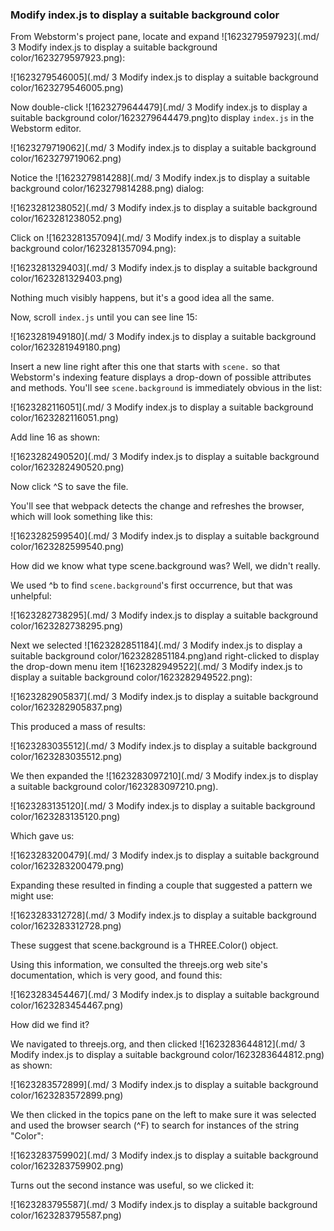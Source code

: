 ### Modify index.js to display a suitable background color

From Webstorm's project pane, locate and expand ![1623279597923](.md/ 3 Modify index.js to display a suitable background color/1623279597923.png):

![1623279546005](.md/ 3 Modify index.js to display a suitable background color/1623279546005.png)



Now double-click ![1623279644479](.md/ 3 Modify index.js to display a suitable background color/1623279644479.png)to display `index.js` in the Webstorm editor.

![1623279719062](.md/ 3 Modify index.js to display a suitable background color/1623279719062.png)



Notice the ![1623279814288](.md/ 3 Modify index.js to display a suitable background color/1623279814288.png) dialog:

![1623281238052](.md/ 3 Modify index.js to display a suitable background color/1623281238052.png)



Click on ![1623281357094](.md/ 3 Modify index.js to display a suitable background color/1623281357094.png):

![1623281329403](.md/ 3 Modify index.js to display a suitable background color/1623281329403.png)



Nothing much visibly happens, but it's a good idea all the same.

Now, scroll `index.js`  until you can see line 15:

![1623281949180](.md/ 3 Modify index.js to display a suitable background color/1623281949180.png)



Insert a new line right after this one that starts with `scene.` so that Webstorm's indexing feature displays a drop-down of possible attributes and methods.  You'll see `scene.background` is immediately obvious in the list:

![1623282116051](.md/ 3 Modify index.js to display a suitable background color/1623282116051.png)



Add line 16 as shown:

![1623282490520](.md/ 3 Modify index.js to display a suitable background color/1623282490520.png)



Now click ^S to save the file.

You'll see that webpack detects the change and refreshes the browser, which will look something like this:

![1623282599540](.md/ 3 Modify index.js to display a suitable background color/1623282599540.png)

How did we know what type scene.background was?  Well, we didn't really.  

We used ^b to find `scene.background`'s  first occurrence, but that was unhelpful:

![1623282738295](.md/ 3 Modify index.js to display a suitable background color/1623282738295.png)

Next we selected ![1623282851184](.md/ 3 Modify index.js to display a suitable background color/1623282851184.png)and right-clicked to display the drop-down menu item ![1623282949522](.md/ 3 Modify index.js to display a suitable background color/1623282949522.png):

![1623282905837](.md/ 3 Modify index.js to display a suitable background color/1623282905837.png)

This produced a mass of results:

![1623283035512](.md/ 3 Modify index.js to display a suitable background color/1623283035512.png)

We then expanded the ![1623283097210](.md/ 3 Modify index.js to display a suitable background color/1623283097210.png).

![1623283135120](.md/ 3 Modify index.js to display a suitable background color/1623283135120.png)

Which gave us:

![1623283200479](.md/ 3 Modify index.js to display a suitable background color/1623283200479.png)

Expanding these resulted in finding a couple that suggested a pattern we might use:

![1623283312728](.md/ 3 Modify index.js to display a suitable background color/1623283312728.png)

These suggest that scene.background is a THREE.Color() object.

Using this information, we consulted the threejs.org web site's documentation, which is very good, and found this:

![1623283454467](.md/ 3 Modify index.js to display a suitable background color/1623283454467.png)



How did we find it?

We navigated to threejs.org, and then clicked ![1623283644812](.md/ 3 Modify index.js to display a suitable background color/1623283644812.png) as shown:

![1623283572899](.md/ 3 Modify index.js to display a suitable background color/1623283572899.png)

We then clicked in the topics pane on the left to make sure it was selected and used the browser search (^F) to search for instances of the string "Color":

![1623283759902](.md/ 3 Modify index.js to display a suitable background color/1623283759902.png)

Turns out the second instance was useful, so we clicked it:

![1623283795587](.md/ 3 Modify index.js to display a suitable background color/1623283795587.png)

